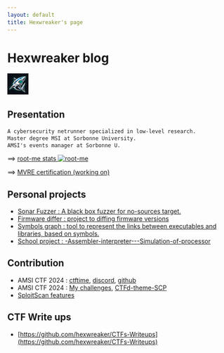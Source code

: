 ```yaml
---
layout: default
title: Hexwreaker's page
---
```


# Hexwreaker blog

<img src="/src/images/shark_little.png" style="margin:  auto; width: 5vw; height: 5vw;" />

## Presentation

```
A cybersecurity netrunner specialized in low-level research.
Master degree MSI at Sorbonne University.
AMSI's events manager at Sorbonne U.
```

==> [root-me stats  ![root-me](https://www.root-me.org/favicon.ico)](https://www.root-me.org/hexwreaker)

==> [MVRE certification (working on)](https://blogs.mtdv.me/blog/posts/MVRE-certificationq)

## Personal projects

- [Sonar Fuzzer : A black box fuzzer for no-sources target.](https://github.com/hexwreaker/sonar-fuzzer)
- [Firmware differ : project to diffing firmware versions](https://github.com/hexwreaker/coming)
- [Symbols graph : tool to represent the links between executables and libraries, based on symbols.](https://github.com/hexwreaker/coming)
- [School project : -Assembler-interpreter---Simulation-of-processor](https://github.com/hexwreaker/-Assembler-interpreter---Simulation-of-processor)


## Contribution

- AMSI CTF 2024 : [ctftime](https://ctftime.org/ctf/1215/), [discord](https://discord.gg/vatxBUqYcB), [github](https://github.com/AMSI-SU/CTF-SCP2024-challenges-writeups/)
- AMSI CTF 2024 : [My challenges](https://github.com/hexwreaker/AMSI-SU-CTF-SCP2024-challenges), [CTFd-theme-SCP](https://github.com/hexwreaker/AMSI-SCP-CTFd-theme/)
- [SploitScan features](https://github.com/hexwreaker/SploitScan/tree/hexwreaker-contrib)


## CTF Write ups

- [https://github.com/hexwreaker/CTFs-Writeups](https://github.com/hexwreaker/CTFs-Writeups)

